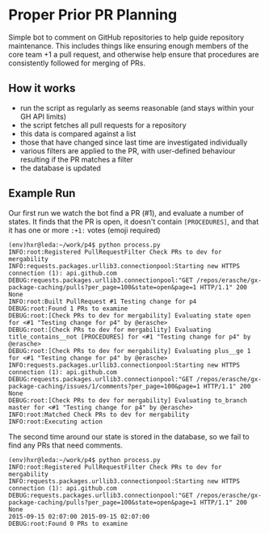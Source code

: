 # Proper Prior PR Planning

Simple bot to comment on GitHub repositories to help guide repository
maintenance. This includes things like ensuring enough members of the core team
+1 a pull request, and otherwise help ensure that procedures are consistently
followed for merging of PRs.

## How it works

- run the script as regularly as seems reasonable (and stays within your GH API
  limits)
- the script fetches all pull requests for a repository
- this data is compared against a list
- those that have changed since last time are investigated individually
- various filters are applied to the PR, with user-defined behaviour resulting
  if the PR matches a filter
- the database is updated


## Example Run

Our first run we watch the bot find a PR (#1), and evaluate a number of states.
It finds that the PR is open, it doesn't contain `[PROCEDURES]`, and that it
has one or more `:+1:` votes (emoji required)

```log
(env)hxr@leda:~/work/p4$ python process.py
INFO:root:Registered PullRequestFilter Check PRs to dev for mergability
INFO:requests.packages.urllib3.connectionpool:Starting new HTTPS connection (1): api.github.com
DEBUG:requests.packages.urllib3.connectionpool:"GET /repos/erasche/gx-package-caching/pulls?per_page=100&state=open&page=1 HTTP/1.1" 200 None
INFO:root:Built PullRequest #1 Testing change for p4
DEBUG:root:Found 1 PRs to examine
DEBUG:root:[Check PRs to dev for mergability] Evaluating state open for <#1 "Testing change for p4" by @erasche>
DEBUG:root:[Check PRs to dev for mergability] Evaluating title_contains__not [PROCEDURES] for <#1 "Testing change for p4" by @erasche>
DEBUG:root:[Check PRs to dev for mergability] Evaluating plus__ge 1 for <#1 "Testing change for p4" by @erasche>
INFO:requests.packages.urllib3.connectionpool:Starting new HTTPS connection (1): api.github.com
DEBUG:requests.packages.urllib3.connectionpool:"GET /repos/erasche/gx-package-caching/issues/1/comments?per_page=100&page=1 HTTP/1.1" 200 None
DEBUG:root:[Check PRs to dev for mergability] Evaluating to_branch master for <#1 "Testing change for p4" by @erasche>
INFO:root:Matched Check PRs to dev for mergability
INFO:root:Executing action
```

The second time around our state is stored in the database, so we fail to find
any PRs that need comments.

```
(env)hxr@leda:~/work/p4$ python process.py
INFO:root:Registered PullRequestFilter Check PRs to dev for mergability
INFO:requests.packages.urllib3.connectionpool:Starting new HTTPS connection (1): api.github.com
DEBUG:requests.packages.urllib3.connectionpool:"GET /repos/erasche/gx-package-caching/pulls?per_page=100&state=open&page=1 HTTP/1.1" 200 None
2015-09-15 02:07:00 2015-09-15 02:07:00
DEBUG:root:Found 0 PRs to examine
```
